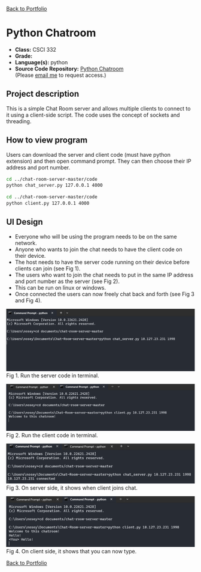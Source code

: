 [Back to Portfolio](./)

Python Chatroom
===============

-   **Class:** CSCI 332
-   **Grade:** 
-   **Language(s):** python
-   **Source Code Repository:** [Python Chatroom](https://github.com/noseypringles/Python-Chatroom)  
    (Please [email me](mailto:kequick@csustudent.net?subject=GitHub%20Access) to request access.)

## Project description

This is a simple Chat Room server and allows multiple clients to connect to it using a client-side script. The code uses the concept of sockets and threading. 

## How to view program

Users can download the server and client code (must have python extension) and then open command prompt. They can then choose their IP address and port number.
```bash
cd ../chat-room-server-master/code
python chat_server.py 127.0.0.1 4000
```
```bash
cd ../chat-room-server-master/code
python client.py 127.0.0.1 4000
```

## UI Design

- Everyone who will be using the program needs to be on the same network.
- Anyone who wants to join the chat needs to have the client code on their device.
- The host needs to have the server code running on their device before clients can join (see Fig 1).
- The users who want to join the chat needs to put in the same IP address and port number as the server (see Fig 2).
- This can be run on linux or windows.
- Once connected the users can now freely chat back and forth (see Fig 3 and Fig 4).


![serverRun](/images/csci332Media/serverRun.png)  
Fig 1. Run the server code in terminal.

![clientRun](/images/csci332Media/clientRun.png)  
Fig 2. Run the client code in terminal.

![clientConnected](/images/csci332Media/clientConnected.png)  
Fig 3. On server side, it shows when client joins chat.

![typeChat](/images/csci332Media/typeChat.png)  
Fig 4. On client side, it shows that you can now type.

[Back to Portfolio](./)
